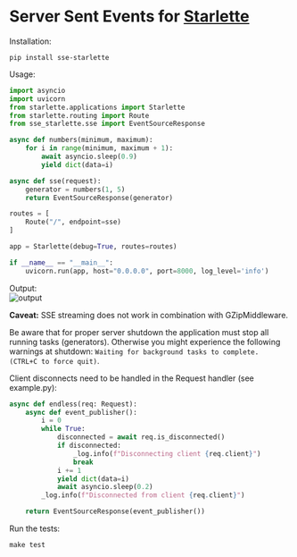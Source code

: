 # Server Sent Events for [Starlette](https://github.com/encode/starlette)

Installation:

```shell
pip install sse-starlette
```

Usage:

```python
import asyncio
import uvicorn
from starlette.applications import Starlette
from starlette.routing import Route
from sse_starlette.sse import EventSourceResponse

async def numbers(minimum, maximum):
    for i in range(minimum, maximum + 1):
        await asyncio.sleep(0.9)
        yield dict(data=i)

async def sse(request):
    generator = numbers(1, 5)
    return EventSourceResponse(generator)

routes = [
    Route("/", endpoint=sse)
]

app = Starlette(debug=True, routes=routes)

if __name__ == "__main__":
    uvicorn.run(app, host="0.0.0.0", port=8000, log_level='info')
```

Output:  
![output](output.png)

**Caveat:** SSE streaming does not work in combination with GZipMiddleware.

Be aware that for proper server shutdown the application must stop all
running tasks (generators). Otherwise you might experience the following warnings
at shutdown: `Waiting for background tasks to complete. (CTRL+C to force quit)`.

Client disconnects need to be handled in the Request handler (see example.py):
```python
async def endless(req: Request):
    async def event_publisher():
        i = 0
        while True:
            disconnected = await req.is_disconnected()
            if disconnected:
                _log.info(f"Disconnecting client {req.client}")
                break
            i += 1
            yield dict(data=i)
            await asyncio.sleep(0.2)
        _log.info(f"Disconnected from client {req.client}")

    return EventSourceResponse(event_publisher())
```

Run the tests:
```python
make test
```
